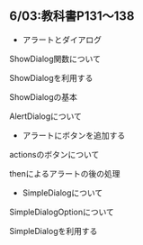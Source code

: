 ## 6/03:教科書P131～138
- アラートとダイアログ

ShowDialog関数について

ShowDialogを利用する

ShowDialogの基本

AlertDialogについて

- アラートにボタンを追加する


actionsのボタンについて

thenによるアラートの後の処理

- SimpleDialogについて

SimpleDialogOptionについて

SimpleDialogを利用する

